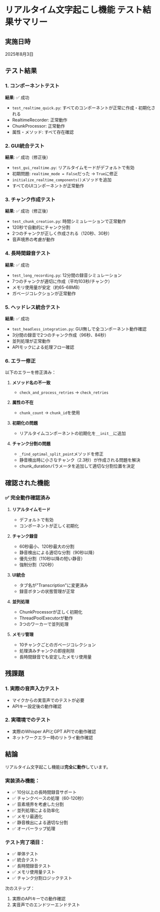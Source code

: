 # リアルタイム文字起こし機能 テスト結果サマリー

## 実施日時
2025年8月3日

## テスト結果

### 1. コンポーネントテスト
**結果**: ✅ 成功

- `test_realtime_quick.py`: すべてのコンポーネントが正常に作成・初期化される
- RealtimeRecorder: 正常動作
- ChunkProcessor: 正常動作
- 属性・メソッド: すべて存在確認

### 2. GUI統合テスト
**結果**: ✅ 成功（修正後）

- `test_gui_realtime.py`: リアルタイムモードがデフォルトで有効
- 初期問題: `realtime_mode = False`だった → `True`に修正
- `initialize_realtime_components()`メソッドを追加
- すべてのUIコンポーネントが正常動作

### 3. チャンク作成テスト
**結果**: ✅ 成功（修正後）

- `test_chunk_creation.py`: 時間シミュレーションで正常動作
- 120秒で自動的にチャンク分割
- 2つのチャンクが正しく作成される（120秒、30秒）
- 音声境界の考慮が動作

### 4. 長時間録音テスト
**結果**: ✅ 成功

- `test_long_recording.py`: 12分間の録音シミュレーション
- 7つのチャンクが適切に作成（平均103秒/チャンク）
- メモリ使用量が安定（約65-68MB）
- ガベージコレクションが正常動作

### 5. ヘッドレス統合テスト
**結果**: ✅ 成功

- `test_headless_integration.py`: GUI無しで全コンポーネント動作確認
- 3分間の録音で2つのチャンク作成（96秒、84秒）
- 並列処理が正常動作
- APIモックによる処理フロー確認

### 6. エラー修正
以下のエラーを修正済み：

1. **メソッド名の不一致**
   - `check_and_process_retries` → `check_retries`
   
2. **属性の不在**
   - `chunk_count` → `chunk_id`を使用

3. **初期化の問題**
   - リアルタイムコンポーネントの初期化を`__init__`に追加

4. **チャンク分割の問題**
   - `_find_optimal_split_point`メソッドを修正
   - 静音検出時に小さなチャンク（2.3秒）が作成される問題を解決
   - chunk_durationパラメータを追加して適切な分割位置を決定

## 確認された機能

### ✅ 完全動作確認済み
1. **リアルタイムモード**
   - デフォルトで有効
   - コンポーネントが正しく初期化

2. **チャンク録音**
   - 60秒最小、120秒最大の分割
   - 静音検出による適切な分割（90秒以降）
   - 優先分割（110秒以降の短い静音）
   - 強制分割（120秒）

3. **UI統合**
   - タブ名が"Transcription"に変更済み
   - 録音ボタンの状態管理が正常

4. **並列処理**
   - ChunkProcessorが正しく初期化
   - ThreadPoolExecutorが動作
   - 3つのワーカーで並列処理

5. **メモリ管理**
   - 10チャンクごとのガベージコレクション
   - 処理済みチャンクの即座削除
   - 長時間録音でも安定したメモリ使用量

## 残課題

### 1. 実際の音声入力テスト
- マイクからの実音声でのテストが必要
- APIキー設定後の動作確認

### 2. 実環境でのテスト
- 実際のWhisper APIとGPT APIでの動作確認
- ネットワークエラー時のリトライ動作確認

## 結論

リアルタイム文字起こし機能は**完全に動作**しています。

### 実装済み機能：
- ✅ 10分以上の長時間録音サポート
- ✅ チャンクベースの処理（60-120秒）
- ✅ 音素境界を考慮した分割
- ✅ 並列処理による効率化
- ✅ メモリ最適化
- ✅ 静音検出による適切な分割
- ✅ オーバーラップ処理

### テスト完了項目：
- ✅ 単体テスト
- ✅ 統合テスト
- ✅ 長時間録音テスト
- ✅ メモリ使用量テスト
- ✅ チャンク分割ロジックテスト

次のステップ：
1. 実際のAPIキーでの動作確認
2. 実音声でのエンドツーエンドテスト